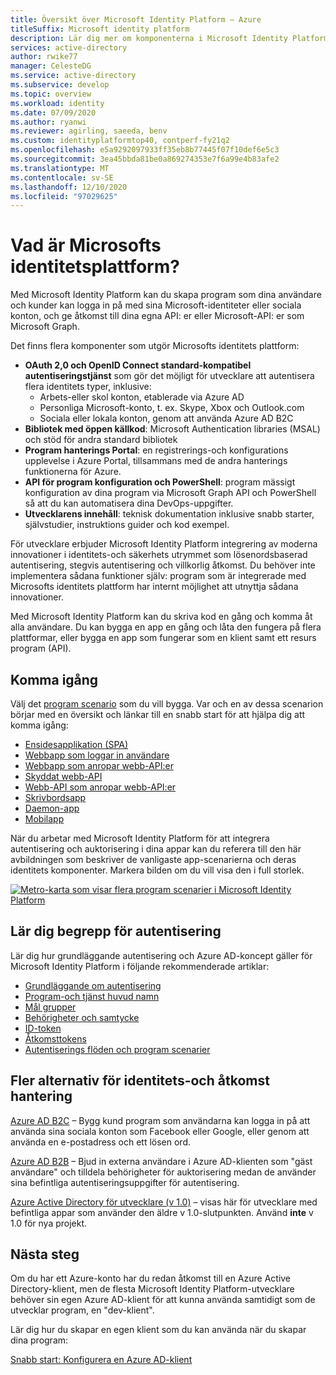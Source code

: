 ```yaml
---
title: Översikt över Microsoft Identity Platform – Azure
titleSuffix: Microsoft identity platform
description: Lär dig mer om komponenterna i Microsoft Identity Platform och hur de kan hjälpa dig att bygga stöd för identitets-och åtkomst hantering (IAM) i dina program.
services: active-directory
author: rwike77
manager: CelesteDG
ms.service: active-directory
ms.subservice: develop
ms.topic: overview
ms.workload: identity
ms.date: 07/09/2020
ms.author: ryanwi
ms.reviewer: agirling, saeeda, benv
ms.custom: identityplatformtop40, contperf-fy21q2
ms.openlocfilehash: e5a9292097933ff35eb8b77445f07f10def6e5c3
ms.sourcegitcommit: 3ea45bbda81be0a869274353e7f6a99e4b83afe2
ms.translationtype: MT
ms.contentlocale: sv-SE
ms.lasthandoff: 12/10/2020
ms.locfileid: "97029625"
---
```

# <a name="what-is-the-microsoft-identity-platform"></a>Vad är Microsofts identitetsplattform?

Med Microsoft Identity Platform kan du skapa program som dina användare och kunder kan logga in på med sina Microsoft-identiteter eller sociala konton, och ge åtkomst till dina egna API: er eller Microsoft-API: er som Microsoft Graph.

Det finns flera komponenter som utgör Microsofts identitets plattform:

- **OAuth 2,0 och OpenID Connect standard-kompatibel autentiseringstjänst** som gör det möjligt för utvecklare att autentisera flera identitets typer, inklusive:
  - Arbets-eller skol konton, etablerade via Azure AD
  - Personliga Microsoft-konto, t. ex. Skype, Xbox och Outlook.com
  - Sociala eller lokala konton, genom att använda Azure AD B2C
- **Bibliotek med öppen källkod**: Microsoft Authentication libraries (MSAL) och stöd för andra standard bibliotek
- **Program hanterings Portal**: en registrerings-och konfigurations upplevelse i Azure Portal, tillsammans med de andra hanterings funktionerna för Azure.
- **API för program konfiguration och PowerShell**: program mässigt konfiguration av dina program via Microsoft Graph API och PowerShell så att du kan automatisera dina DevOps-uppgifter.
- **Utvecklarens innehåll**: teknisk dokumentation inklusive snabb starter, självstudier, instruktions guider och kod exempel.

För utvecklare erbjuder Microsoft Identity Platform integrering av moderna innovationer i identitets-och säkerhets utrymmet som lösenordsbaserad autentisering, stegvis autentisering och villkorlig åtkomst. Du behöver inte implementera sådana funktioner själv: program som är integrerade med Microsofts identitets plattform har internt möjlighet att utnyttja sådana innovationer.

Med Microsoft Identity Platform kan du skriva kod en gång och komma åt alla användare. Du kan bygga en app en gång och låta den fungera på flera plattformar, eller bygga en app som fungerar som en klient samt ett resurs program (API).

## <a name="getting-started"></a>Komma igång

Välj det [program scenario](authentication-flows-app-scenarios.md) som du vill bygga. Var och en av dessa scenarion börjar med en översikt och länkar till en snabb start för att hjälpa dig att komma igång:

- [Ensidesapplikation (SPA)](scenario-spa-overview.md)
- [Webbapp som loggar in användare](scenario-web-app-sign-user-overview.md)
- [Webbapp som anropar webb-API:er](scenario-web-app-call-api-overview.md)
- [Skyddat webb-API](scenario-protected-web-api-overview.md)
- [Webb-API som anropar webb-API:er](scenario-web-api-call-api-overview.md)
- [Skrivbordsapp](scenario-desktop-overview.md)
- [Daemon-app](scenario-daemon-overview.md)
- [Mobilapp](scenario-mobile-overview.md)

När du arbetar med Microsoft Identity Platform för att integrera autentisering och auktorisering i dina appar kan du referera till den här avbildningen som beskriver de vanligaste app-scenarierna och deras identitets komponenter. Markera bilden om du vill visa den i full storlek.

[![Metro-karta som visar flera program scenarier i Microsoft Identity Platform](./media/v2-overview/application-scenarios-identity-platform.png)](./media/v2-overview/application-scenarios-identity-platform.svg#lightbox)

## <a name="learn-authentication-concepts"></a>Lär dig begrepp för autentisering

Lär dig hur grundläggande autentisering och Azure AD-koncept gäller för Microsoft Identity Platform i följande rekommenderade artiklar:

- [Grundläggande om autentisering](./authentication-vs-authorization.md)
- [Program-och tjänst huvud namn](app-objects-and-service-principals.md)
- [Mål grupper](v2-supported-account-types.md)
- [Behörigheter och samtycke](v2-permissions-and-consent.md)
- [ID-token](id-tokens.md)
- [Åtkomsttokens](access-tokens.md)
- [Autentiserings flöden och program scenarier](authentication-flows-app-scenarios.md)

## <a name="more-identity-and-access-management-options"></a>Fler alternativ för identitets-och åtkomst hantering

[Azure AD B2C](../../active-directory-b2c/overview.md) – Bygg kund program som användarna kan logga in på att använda sina sociala konton som Facebook eller Google, eller genom att använda en e-postadress och ett lösen ord.

[Azure AD B2B](../external-identities/what-is-b2b.md) – Bjud in externa användare i Azure AD-klienten som "gäst användare" och tilldela behörigheter för auktorisering medan de använder sina befintliga autentiseringsuppgifter för autentisering.

[Azure Active Directory för utvecklare (v 1.0)](../azuread-dev/v1-overview.md) – visas här för utvecklare med befintliga appar som använder den äldre v 1.0-slutpunkten. Använd **inte** v 1.0 för nya projekt.

## <a name="next-steps"></a>Nästa steg

Om du har ett Azure-konto har du redan åtkomst till en Azure Active Directory-klient, men de flesta Microsoft Identity Platform-utvecklare behöver sin egen Azure AD-klient för att kunna använda samtidigt som de utvecklar program, en "dev-klient".

Lär dig hur du skapar en egen klient som du kan använda när du skapar dina program:

[Snabb start: Konfigurera en Azure AD-klient](quickstart-create-new-tenant.md)

